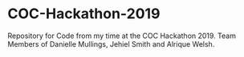 # COC-Hackathon-2019
Repository for Code from my time at the COC Hackathon 2019. Team Members of Danielle Mullings, Jehiel Smith and Alrique Welsh.
